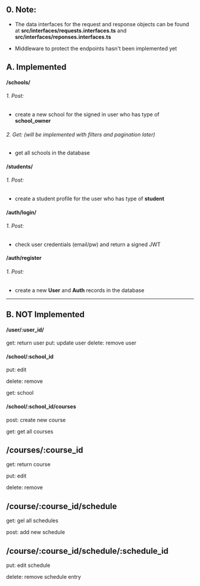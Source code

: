 ## 0. Note:

- The data interfaces for the request and response objects can be found at **src/interfaces/requests.interfaces.ts** and **src/interfaces/reponses.interfaces.ts**

- Middleware to protect the endpoints hasn't been implemented yet



## A. Implemented

#### /schools/

###### 1. Post:

- create a new school for the signed in user who has type of **school_owner**

###### 2. Get: (will be implemented with filters and pagination later)

- get all schools in the database

#### /students/

###### 1. Post:

- create a student profile for the user who has type of **student**

#### /auth/login/

###### 1. Post:

- check user credentials (email/pw) and return a signed JWT

#### /auth/register

###### 1. Post:

- create a new **User** and **Auth** records in the database



---



## B. NOT Implemented

#### /user/:user_id/

get: return user
put: update user
delete: remove user

#### /school/:school_id

put: edit

delete: remove

get: school

#### /school/:school_id/courses

post: create new course

get: get all courses

## /courses/:course_id

get: return course

put: edit

delete: remove

## /course/:course_id/schedule

get: gel all schedules

post: add new schedule

## /course/:course_id/schedule/:schedule_id

put: edit schedule

delete: remove schedule entry
